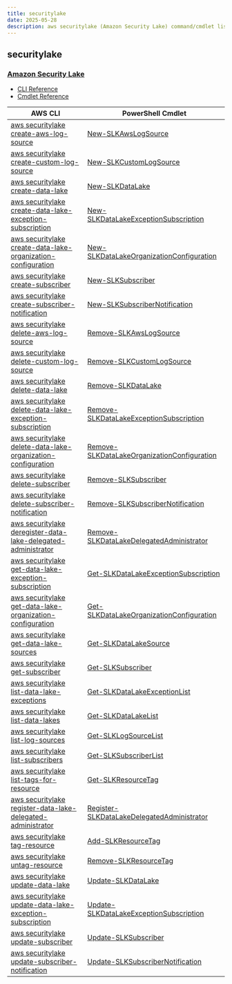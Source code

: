 ```yaml
---
title: securitylake
date: 2025-05-28
description: aws securitylake (Amazon Security Lake) command/cmdlet list.
---
```


## securitylake

### [Amazon Security Lake](https://aws.amazon.com/security-lake/)

* [CLI Reference](https://awscli.amazonaws.com/v2/documentation/api/latest/reference/securitylake/index.html)
* [Cmdlet Reference](https://docs.aws.amazon.com/powershell/latest/reference/items/SecurityLake_cmdlets.html)

|AWS CLI|PowerShell Cmdlet|
|----|----|
|[aws securitylake create-aws-log-source](https://awscli.amazonaws.com/v2/documentation/api/latest/reference/securitylake/create-aws-log-source.html)|[New-SLKAwsLogSource](https://docs.aws.amazon.com/powershell/latest/reference/items/New-SLKAwsLogSource.html)|
|[aws securitylake create-custom-log-source](https://awscli.amazonaws.com/v2/documentation/api/latest/reference/securitylake/create-custom-log-source.html)|[New-SLKCustomLogSource](https://docs.aws.amazon.com/powershell/latest/reference/items/New-SLKCustomLogSource.html)|
|[aws securitylake create-data-lake](https://awscli.amazonaws.com/v2/documentation/api/latest/reference/securitylake/create-data-lake.html)|[New-SLKDataLake](https://docs.aws.amazon.com/powershell/latest/reference/items/New-SLKDataLake.html)|
|[aws securitylake create-data-lake-exception-subscription](https://awscli.amazonaws.com/v2/documentation/api/latest/reference/securitylake/create-data-lake-exception-subscription.html)|[New-SLKDataLakeExceptionSubscription](https://docs.aws.amazon.com/powershell/latest/reference/items/New-SLKDataLakeExceptionSubscription.html)|
|[aws securitylake create-data-lake-organization-configuration](https://awscli.amazonaws.com/v2/documentation/api/latest/reference/securitylake/create-data-lake-organization-configuration.html)|[New-SLKDataLakeOrganizationConfiguration](https://docs.aws.amazon.com/powershell/latest/reference/items/New-SLKDataLakeOrganizationConfiguration.html)|
|[aws securitylake create-subscriber](https://awscli.amazonaws.com/v2/documentation/api/latest/reference/securitylake/create-subscriber.html)|[New-SLKSubscriber](https://docs.aws.amazon.com/powershell/latest/reference/items/New-SLKSubscriber.html)|
|[aws securitylake create-subscriber-notification](https://awscli.amazonaws.com/v2/documentation/api/latest/reference/securitylake/create-subscriber-notification.html)|[New-SLKSubscriberNotification](https://docs.aws.amazon.com/powershell/latest/reference/items/New-SLKSubscriberNotification.html)|
|[aws securitylake delete-aws-log-source](https://awscli.amazonaws.com/v2/documentation/api/latest/reference/securitylake/delete-aws-log-source.html)|[Remove-SLKAwsLogSource](https://docs.aws.amazon.com/powershell/latest/reference/items/Remove-SLKAwsLogSource.html)|
|[aws securitylake delete-custom-log-source](https://awscli.amazonaws.com/v2/documentation/api/latest/reference/securitylake/delete-custom-log-source.html)|[Remove-SLKCustomLogSource](https://docs.aws.amazon.com/powershell/latest/reference/items/Remove-SLKCustomLogSource.html)|
|[aws securitylake delete-data-lake](https://awscli.amazonaws.com/v2/documentation/api/latest/reference/securitylake/delete-data-lake.html)|[Remove-SLKDataLake](https://docs.aws.amazon.com/powershell/latest/reference/items/Remove-SLKDataLake.html)|
|[aws securitylake delete-data-lake-exception-subscription](https://awscli.amazonaws.com/v2/documentation/api/latest/reference/securitylake/delete-data-lake-exception-subscription.html)|[Remove-SLKDataLakeExceptionSubscription](https://docs.aws.amazon.com/powershell/latest/reference/items/Remove-SLKDataLakeExceptionSubscription.html)|
|[aws securitylake delete-data-lake-organization-configuration](https://awscli.amazonaws.com/v2/documentation/api/latest/reference/securitylake/delete-data-lake-organization-configuration.html)|[Remove-SLKDataLakeOrganizationConfiguration](https://docs.aws.amazon.com/powershell/latest/reference/items/Remove-SLKDataLakeOrganizationConfiguration.html)|
|[aws securitylake delete-subscriber](https://awscli.amazonaws.com/v2/documentation/api/latest/reference/securitylake/delete-subscriber.html)|[Remove-SLKSubscriber](https://docs.aws.amazon.com/powershell/latest/reference/items/Remove-SLKSubscriber.html)|
|[aws securitylake delete-subscriber-notification](https://awscli.amazonaws.com/v2/documentation/api/latest/reference/securitylake/delete-subscriber-notification.html)|[Remove-SLKSubscriberNotification](https://docs.aws.amazon.com/powershell/latest/reference/items/Remove-SLKSubscriberNotification.html)|
|[aws securitylake deregister-data-lake-delegated-administrator](https://awscli.amazonaws.com/v2/documentation/api/latest/reference/securitylake/deregister-data-lake-delegated-administrator.html)|[Remove-SLKDataLakeDelegatedAdministrator](https://docs.aws.amazon.com/powershell/latest/reference/items/Remove-SLKDataLakeDelegatedAdministrator.html)|
|[aws securitylake get-data-lake-exception-subscription](https://awscli.amazonaws.com/v2/documentation/api/latest/reference/securitylake/get-data-lake-exception-subscription.html)|[Get-SLKDataLakeExceptionSubscription](https://docs.aws.amazon.com/powershell/latest/reference/items/Get-SLKDataLakeExceptionSubscription.html)|
|[aws securitylake get-data-lake-organization-configuration](https://awscli.amazonaws.com/v2/documentation/api/latest/reference/securitylake/get-data-lake-organization-configuration.html)|[Get-SLKDataLakeOrganizationConfiguration](https://docs.aws.amazon.com/powershell/latest/reference/items/Get-SLKDataLakeOrganizationConfiguration.html)|
|[aws securitylake get-data-lake-sources](https://awscli.amazonaws.com/v2/documentation/api/latest/reference/securitylake/get-data-lake-sources.html)|[Get-SLKDataLakeSource](https://docs.aws.amazon.com/powershell/latest/reference/items/Get-SLKDataLakeSource.html)|
|[aws securitylake get-subscriber](https://awscli.amazonaws.com/v2/documentation/api/latest/reference/securitylake/get-subscriber.html)|[Get-SLKSubscriber](https://docs.aws.amazon.com/powershell/latest/reference/items/Get-SLKSubscriber.html)|
|[aws securitylake list-data-lake-exceptions](https://awscli.amazonaws.com/v2/documentation/api/latest/reference/securitylake/list-data-lake-exceptions.html)|[Get-SLKDataLakeExceptionList](https://docs.aws.amazon.com/powershell/latest/reference/items/Get-SLKDataLakeExceptionList.html)|
|[aws securitylake list-data-lakes](https://awscli.amazonaws.com/v2/documentation/api/latest/reference/securitylake/list-data-lakes.html)|[Get-SLKDataLakeList](https://docs.aws.amazon.com/powershell/latest/reference/items/Get-SLKDataLakeList.html)|
|[aws securitylake list-log-sources](https://awscli.amazonaws.com/v2/documentation/api/latest/reference/securitylake/list-log-sources.html)|[Get-SLKLogSourceList](https://docs.aws.amazon.com/powershell/latest/reference/items/Get-SLKLogSourceList.html)|
|[aws securitylake list-subscribers](https://awscli.amazonaws.com/v2/documentation/api/latest/reference/securitylake/list-subscribers.html)|[Get-SLKSubscriberList](https://docs.aws.amazon.com/powershell/latest/reference/items/Get-SLKSubscriberList.html)|
|[aws securitylake list-tags-for-resource](https://awscli.amazonaws.com/v2/documentation/api/latest/reference/securitylake/list-tags-for-resource.html)|[Get-SLKResourceTag](https://docs.aws.amazon.com/powershell/latest/reference/items/Get-SLKResourceTag.html)|
|[aws securitylake register-data-lake-delegated-administrator](https://awscli.amazonaws.com/v2/documentation/api/latest/reference/securitylake/register-data-lake-delegated-administrator.html)|[Register-SLKDataLakeDelegatedAdministrator](https://docs.aws.amazon.com/powershell/latest/reference/items/Register-SLKDataLakeDelegatedAdministrator.html)|
|[aws securitylake tag-resource](https://awscli.amazonaws.com/v2/documentation/api/latest/reference/securitylake/tag-resource.html)|[Add-SLKResourceTag](https://docs.aws.amazon.com/powershell/latest/reference/items/Add-SLKResourceTag.html)|
|[aws securitylake untag-resource](https://awscli.amazonaws.com/v2/documentation/api/latest/reference/securitylake/untag-resource.html)|[Remove-SLKResourceTag](https://docs.aws.amazon.com/powershell/latest/reference/items/Remove-SLKResourceTag.html)|
|[aws securitylake update-data-lake](https://awscli.amazonaws.com/v2/documentation/api/latest/reference/securitylake/update-data-lake.html)|[Update-SLKDataLake](https://docs.aws.amazon.com/powershell/latest/reference/items/Update-SLKDataLake.html)|
|[aws securitylake update-data-lake-exception-subscription](https://awscli.amazonaws.com/v2/documentation/api/latest/reference/securitylake/update-data-lake-exception-subscription.html)|[Update-SLKDataLakeExceptionSubscription](https://docs.aws.amazon.com/powershell/latest/reference/items/Update-SLKDataLakeExceptionSubscription.html)|
|[aws securitylake update-subscriber](https://awscli.amazonaws.com/v2/documentation/api/latest/reference/securitylake/update-subscriber.html)|[Update-SLKSubscriber](https://docs.aws.amazon.com/powershell/latest/reference/items/Update-SLKSubscriber.html)|
|[aws securitylake update-subscriber-notification](https://awscli.amazonaws.com/v2/documentation/api/latest/reference/securitylake/update-subscriber-notification.html)|[Update-SLKSubscriberNotification](https://docs.aws.amazon.com/powershell/latest/reference/items/Update-SLKSubscriberNotification.html)|

